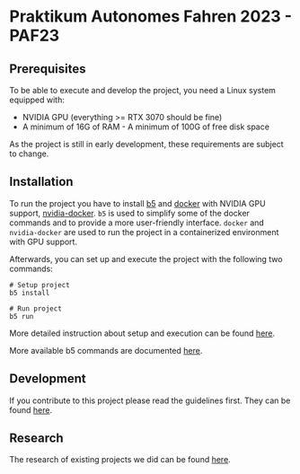 # Praktikum Autonomes Fahren 2023 - PAF23

## Prerequisites

To be able to execute and develop the project, you need a Linux system equipped with:

- NVIDIA GPU (everything >= RTX 3070 should be fine)
- A minimum of 16G of RAM - A minimum of 100G of free disk space

As the project is still in early development, these requirements are subject to change.

## Installation

To run the project you have to install [b5](https://github.com/team23/b5)
and [docker](https://docs.docker.com/engine/install/) with NVIDIA GPU support,
[nvidia-docker](https://docs.nvidia.com/datacenter/cloud-native/container-toolkit/install-guide.html#docker). `b5` is used to simplify some of the docker commands and to provide a more user-friendly interface. `docker` and `nvidia-docker` are used to run the project in a containerized environment with GPU support.

Afterwards, you can set up and execute the project with the following two commands:

```shell
# Setup project
b5 install

# Run project
b5 run
```

More detailed instruction about setup and execution can be found [here](./doc/01_general/Readme.md).

More available b5 commands are documented [here](./doc/01_general/03_commands.md).

## Development

If you contribute to this project please read the guidelines first. They can be found [here](./doc/02_development/Readme.md).

## Research

The research of existing projects we did can be found [here](./doc/03_research/Readme.md).
